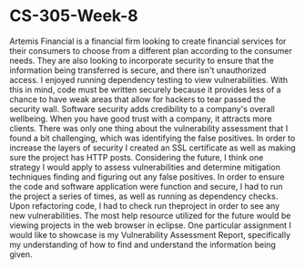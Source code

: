 # CS-305-Week-8

Artemis Financial is a financial firm looking to create financial services for their consumers to choose from a different plan according to the consumer needs. They are also looking to incorporate security to ensure that the information being transferred is secure, and there isn't unauthorized access. I enjoyed running dependency testing to view vulnerabilities. With this in mind, code must be written securely because it provides less of a chance to have weak areas that allow for hackers to tear passed the security wall. Software security adds credibility to a company's overall wellbeing. When you have good trust with a company, it attracts more clients. There was only one thing about the vulnerability assessment that I found a bit challenging, which was identifying the false positives. In order to increase the layers of security I created an SSL certificate as well as making sure the project has HTTP posts. Considering the future, I think one strategy I would apply to assess vulnerabilities and determine mitigation techniques finding and figuring out any false positives.  In order to ensure the code and software application were function and secure, I had to run the project a series of times, as well as running as dependency checks. Upon refactoring code, I had to check run theproject in order to see any new vulnerabilities. The most help resource utilized for the future would be viewing projects in the web browser in eclipse. One particular assignment I would like to showcase is my Vulnerability Assessment Report, specifically my understanding of how to find and understand the information being given.
